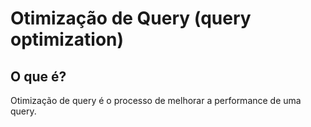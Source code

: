 # Otimização de Query (query optimization)

## O que é?

Otimização de query é o processo de melhorar a performance de uma query.
